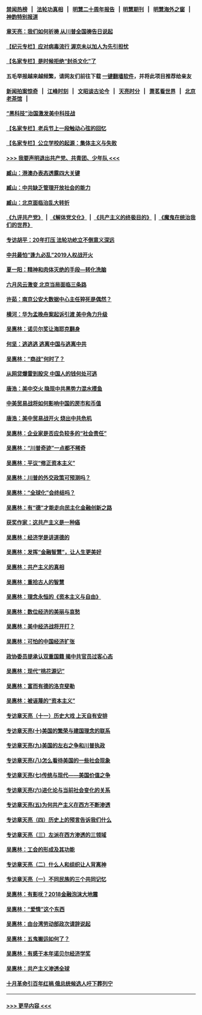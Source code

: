 #### [禁闻热榜](热点新闻.md?=0)  &nbsp;&nbsp;|&nbsp;&nbsp; [法轮功真相](https://github.com/gfw-breaker/truth/blob/master/README.md?=0) &nbsp;&nbsp;|&nbsp;&nbsp; [明慧二十周年报告](https://github.com/gfw-breaker/mh-reports/blob/master/README.md?=0) &nbsp;&nbsp;|&nbsp;&nbsp;[明慧期刊](https://github.com/gfw-breaker/mh-qikan) &nbsp;&nbsp;|&nbsp;&nbsp; [明慧海外之窗](https://github.com/gfw-breaker/mh-news/blob/master/README.md?=0) &nbsp;&nbsp;|&nbsp;&nbsp; [神韵特别报道](https://github.com/gfw-breaker/mh-news/blob/master/shenyun.md?=0)
#### [章天亮：我们如何祈祷 从川普全国祷告日说起](../pages/nsc423/n11944627.md?t=03180831) 
#### [【纪元专栏】应对病毒流行 渥京未以加人为先引担忧](../pages/nsc423/n11875714.md?t=03180831) 
#### [【名家专栏】是时候拒绝“封杀文化”了](../pages/nsc423/n11814093.md?t=03180831) 
#### 五毛举报越来越频繁，请网友们前往下载 [一键翻墙软件](https://github.com/gfw-breaker/ssr-accounts)，并将此项目推荐给亲友
#### [新闻拍案惊奇](https://github.com/gfw-breaker/banned-news/blob/master/pages/link4.md) &nbsp;&nbsp;|&nbsp;&nbsp; [江峰时刻](https://github.com/gfw-breaker/banned-news/blob/master/pages/link4.md) &nbsp;&nbsp;|&nbsp;&nbsp; [文昭谈古论今](https://github.com/gfw-breaker/banned-news/blob/master/pages/link4.md) &nbsp;&nbsp;|&nbsp;&nbsp; [天亮时分](https://github.com/gfw-breaker/banned-news/blob/master/pages/link4.md) &nbsp;&nbsp;|&nbsp;&nbsp; [萧茗看世界](https://github.com/gfw-breaker/banned-news/blob/master/pages/link4.md) &nbsp;&nbsp;|&nbsp;&nbsp; [北京老茶馆](https://github.com/gfw-breaker/banned-news/blob/master/pages/link4.md) &nbsp;&nbsp;|&nbsp;&nbsp; 
#### [“黑科技”治国激发美中科技战](../pages/nsc423/n11638056.md?t=03180831) 
#### [【名家专栏】老兵节上一段触动心弦的回忆](../pages/nsc423/n11646016.md?t=03180831) 
#### [【名家专栏】公立学校的起源：集体主义与失败](../pages/nsc423/n11601833.md?t=03180831) 
#### [>>> 我要声明退出共产党、共青团、少年队 <<<](https://github.com/begood0513/goodnews/blob/master/quit/letter.md) 
#### [臧山：港澳办表态透露四大关键](../pages/nsc423/n11421628.md?t=03180831) 
#### [臧山：中共缺乏管理开放社会的能力](../pages/nsc423/n11407457.md?t=03180831) 
#### [臧山：北京面临治乱大转折](../pages/nsc423/n11406895.md?t=03180831) 
#### [《九评共产党》](https://github.com/begood0513/9ping.md/blob/master/README.md) &nbsp;|&nbsp; [《解体党文化》](../../../../jtdwh.md/blob/master/README.md)  &nbsp;|&nbsp; [《共产主义的终极目的》](../../../../gczydzjmd.md/blob/master/README.md) &nbsp;|&nbsp; [《魔鬼在统治我们的世界》](../../../../mgztzwmdsj.md/blob/master/README.md) 
#### [专访胡平：20年打压 法轮功屹立不倒意义深远](../pages/nsc423/n11398800.md?t=03180831) 
#### [中共最怕“逢九必乱”2019人权战开火](../pages/nsc423/n11385248.md?t=03180831) 
#### [夏一阳：精神和肉体灭绝的手段—转化洗脑](../pages/nsc423/n11368250.md?t=03180831) 
#### [六月风云激变 北京当局面临三条路](../pages/nsc423/n11313668.md?t=03180831) 
#### [许茹：南京公安大数据中心主任猝死是偶然？](../pages/nsc423/n11064744.md?t=03180831) 
#### [横河：华为孟晚舟案起诉引渡 美中角力升级](../pages/nsc423/n11027230.md?t=03180831) 
#### [吴惠林：诺贝尔奖让海耶克翻身](../pages/nsc423/n10890049.md?t=03180831) 
#### [何坚：逃逃逃 逃离中国与逃离中共](../pages/nsc423/n10592891.md?t=03180831) 
#### [吴惠林：“商战”何时了？](../pages/nsc423/n10573558.md?t=03180831) 
#### [从网贷爆雷到股灾 中国人的钱何处可逃](../pages/nsc423/n10572800.md?t=03180831) 
#### [唐浩：美中交火 隐现中共黑势力混水摸鱼](../pages/nsc423/n10544040.md?t=03180831) 
#### [中美贸易战将如何影响中国的房市和币值](../pages/nsc423/n10543697.md?t=03180831) 
#### [唐浩：美中贸易战开火 烧出中共危机](../pages/nsc423/n10540126.md?t=03180831) 
#### [吴惠林：企业家是否应负较多的“社会责任”](../pages/nsc423/n10535022.md?t=03180831) 
#### [吴惠林：“川普奇迹”一点都不稀奇](../pages/nsc423/n10512808.md?t=03180831) 
#### [吴惠林：平议“修正资本主义”](../pages/nsc423/n10495724.md?t=03180831) 
#### [吴惠林：川普的外交政策可预测吗？](../pages/nsc423/n10462387.md?t=03180831) 
#### [吴惠林：“全球化”会终结吗？](../pages/nsc423/n10452838.md?t=03180831) 
#### [吴惠林：有“德”才能走向民主化金融创新之路](../pages/nsc423/n10432292.md?t=03180831) 
#### [获奖作家：这共产主义是一种癌](../pages/nsc423/n10431541.md?t=03180831) 
#### [吴惠林：经济学是讲道德的](../pages/nsc423/n10398014.md?t=03180831) 
#### [吴惠林：发挥“金融智慧”，让人生更美好](../pages/nsc423/n10375019.md?t=03180831) 
#### [吴惠林：共产主义的真相](../pages/nsc423/n10351394.md?t=03180831) 
#### [吴惠林：重拾古人的智慧](../pages/nsc423/n10337691.md?t=03180831) 
#### [吴惠林：理念永恒的《资本主义与自由》](../pages/nsc423/n10316274.md?t=03180831) 
#### [吴惠林：数位经济的美丽与哀愁](../pages/nsc423/n10292946.md?t=03180831) 
#### [吴惠林：美中经济战将开打？](../pages/nsc423/n10258825.md?t=03180831) 
#### [吴惠林：可怕的中国经济扩张](../pages/nsc423/n10219147.md?t=03180831) 
#### [政协委员提承认双重国籍 揭中共官员过客心态](../pages/nsc423/n10208809.md?t=03180831) 
#### [吴惠林：现代“桃花源记”](../pages/nsc423/n10185234.md?t=03180831) 
#### [吴惠林：富而有德的洛克斐勒](../pages/nsc423/n10142264.md?t=03180831) 
#### [吴惠林：被诬蔑的“资本主义”](../pages/nsc423/n10124816.md?t=03180831) 
#### [专访章天亮（十一）历史大戏 上天自有安排](../pages/nsc423/n10094905.md?t=03180831) 
#### [专访章天亮(十)美国的繁荣与建国理念的联系](../pages/nsc423/n10094899.md?t=03180831) 
#### [专访章天亮(九)美国的左右之争和川普执政](../pages/nsc423/n10094889.md?t=03180831) 
#### [专访章天亮(八)怎么看待美国的一些社会现象](../pages/nsc423/n10094857.md?t=03180831) 
#### [专访章天亮(七)传统与现代——美国价值之争](../pages/nsc423/n10093140.md?t=03180831) 
#### [专访章天亮(六)进化论与当前社会变化的关系](../pages/nsc423/n10092036.md?t=03180831) 
#### [专访章天亮(五)为何共产主义在西方不断渗透](../pages/nsc423/n10083620.md?t=03180831) 
#### [专访章天亮（四）历史上的预言告诉我们什么](../pages/nsc423/n10083606.md?t=03180831) 
#### [专访章天亮（三）左派在西方渗透的三领域](../pages/nsc423/n10081115.md?t=03180831) 
#### [吴惠林：工会的形成及其功能](../pages/nsc423/n10080633.md?t=03180831) 
#### [专访章天亮（二）什么人和组织让人背离神](../pages/nsc423/n10076637.md?t=03180831) 
#### [专访章天亮（一）不同民族的三个共同记忆](../pages/nsc423/n10074188.md?t=03180831) 
#### [吴惠林：有影呒？2018金融泡沫大地震](../pages/nsc423/n10040534.md?t=03180831) 
#### [吴惠林：“爱情”这个东西](../pages/nsc423/n10019423.md?t=03180831) 
#### [吴惠林：由台湾劳动部政次请辞说起](../pages/nsc423/n9979679.md?t=03180831) 
#### [吴惠林：五鬼搬运如何了？](../pages/nsc423/n9925338.md?t=03180831) 
#### [吴惠林：有感于本年诺贝尔经济学奖](../pages/nsc423/n9871883.md?t=03180831) 
#### [吴惠林：共产主义渗透全球](../pages/nsc423/n9812748.md?t=03180831) 
#### [十月革命引百年红祸 俄总统候选人吁下葬列宁](../pages/nsc423/n9810182.md?t=03180831) 

----
#### [ >>> 更早内容 <<< ](../indexes/nsc423-earlier.md)
